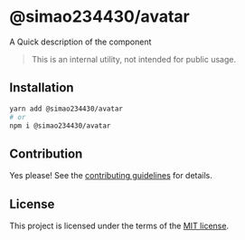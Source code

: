 # @simao234430/avatar

A Quick description of the component

> This is an internal utility, not intended for public usage.

## Installation

```sh
yarn add @simao234430/avatar
# or
npm i @simao234430/avatar
```

## Contribution

Yes please! See the
[contributing guidelines](https://github.com/xiaosimao123/yooui/blob/master/CONTRIBUTING.md)
for details.

## License

This project is licensed under the terms of the
[MIT license](https://github.com/xiaosimao123/yooui/blob/master/LICENSE).

